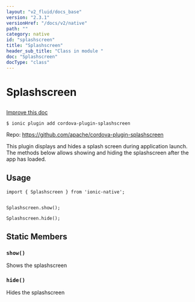 ```yaml
---
layout: "v2_fluid/docs_base"
version: "2.3.1"
versionHref: "/docs/v2/native"
path: ""
category: native
id: "splashscreen"
title: "Splashscreen"
header_sub_title: "Class in module "
doc: "Splashscreen"
docType: "class"
---
```








<h1 class="api-title">
  
  Splashscreen
  

  

  </h1>

<a class="improve-v2-docs" href="http://github.com/driftyco/ionic-native/edit/master/src/plugins/splashscreen.ts#L0">
  Improve this doc
</a>



<!-- decorators -->





<pre><code>$ ionic plugin add cordova-plugin-splashscreen</code></pre>
<p>Repo:
  <a href="https://github.com/apache/cordova-plugin-splashscreen">
    https://github.com/apache/cordova-plugin-splashscreen
  </a>
</p>

<!-- description -->

<p>This plugin displays and hides a splash screen during application launch. The methods below allows showing and hiding the splashscreen after the app has loaded.</p>



<!-- if doc.decorators -->

<!-- @usage tag -->

<h2>Usage</h2>

<pre><code class="lang-typescript">import { Splashscreen } from &#39;ionic-native&#39;;


Splashscreen.show();

Splashscreen.hide();
</code></pre>




<!-- @property tags -->


<h2>Static Members</h2>

<div id="show"></div>
<h3><code>show()</code>
  
</h3>




Shows the splashscreen










<div id="hide"></div>
<h3><code>hide()</code>
  
</h3>




Hides the splashscreen











<!-- methods on the class -->



<!-- other classes -->

<!-- end other classes -->

<!-- interfaces -->

<!-- end interfaces -->

<!-- related link --><!-- end content block -->


<!-- end body block -->

